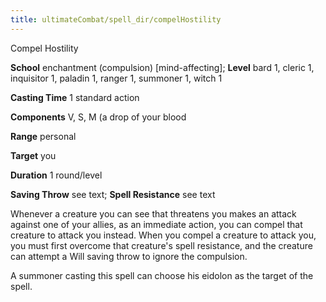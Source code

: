 ```yaml
---
title: ultimateCombat/spell_dir/compelHostility
---
```

Compel Hostility

**School** enchantment (compulsion) [mind-affecting]; **Level** bard 1, cleric 1, inquisitor 1, paladin 1, ranger 1, summoner 1, witch 1

**Casting Time** 1 standard action

**Components** V, S, M (a drop of your blood

**Range** personal

**Target** you

**Duration** 1 round/level

**Saving Throw** see text; **Spell Resistance** see text

Whenever a creature you can see that threatens you makes an attack against one of your allies, as an immediate action, you can compel that creature to attack you instead. When you compel a creature to attack you, you must first overcome that creature's spell resistance, and the creature can attempt a Will saving throw to ignore the compulsion.

A summoner casting this spell can choose his eidolon as the target of the spell.

